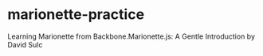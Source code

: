 # marionette-practice
Learning Marionette from Backbone.Marionette.js: A Gentle Introduction by David Sulc
